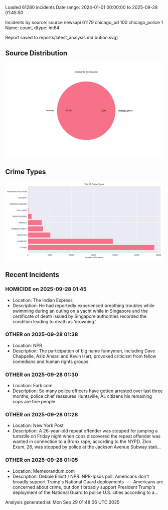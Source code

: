 
Loaded 61280 incidents
Date range: 2024-01-01 00:00:00 to 2025-09-28 01:45:50

Incidents by source:
source
newsapi           61179
chicago_pd          100
chicago_police        1
Name: count, dtype: int64

Report saved to reports/latest_analysis.md
bution.svg)

## Source Distribution
![Source Distribution](images/source_distribution.svg)

## Crime Types
![Crime Types](images/crime_types.svg)

## Recent Incidents

### HOMICIDE on 2025-09-28 01:45
- Location: The Indian Express
- Description: He had reportedly experienced breathing troubles while swimming during an outing on a yacht while in Singapore and the certificate of death issued by Singapore authorities recorded the condition leading to death as ‘drowning.’


### OTHER on 2025-09-28 01:38
- Location: NPR
- Description: The participation of big name funnymen, including Dave Chappelle, Aziz Ansari and Kevin Hart, provoked criticism from fellow comedians and human rights groups.


### OTHER on 2025-09-28 01:30
- Location: Fark.com
- Description: So many police officers have gotten arrested over last three months, police chief reassures Huntsville, AL citizens his remaining cops are fine people


### OTHER on 2025-09-28 01:28
- Location: New York Post
- Description: A 26-year-old repeat offender was stopped for jumping a turnstile on Friday night when cops discovered the repeat offender was wanted in connection to a Bronx rape, according to the NYPD. Zion Exum, 26, was stopped by police at the Jackson Avenue Subway stati…


### OTHER on 2025-09-28 01:05
- Location: Memeorandum.com
- Description: Debbie Elliott / NPR:
NPR-Ipsos poll: Americans don't broadly support Trump's National Guard deployments  —  Americans are concerned about crime, but don't broadly support President Trump's deployment of the National Guard to police U.S. cities according to a…

Analysis generated at: Mon Sep 29 01:48:06 UTC 2025
